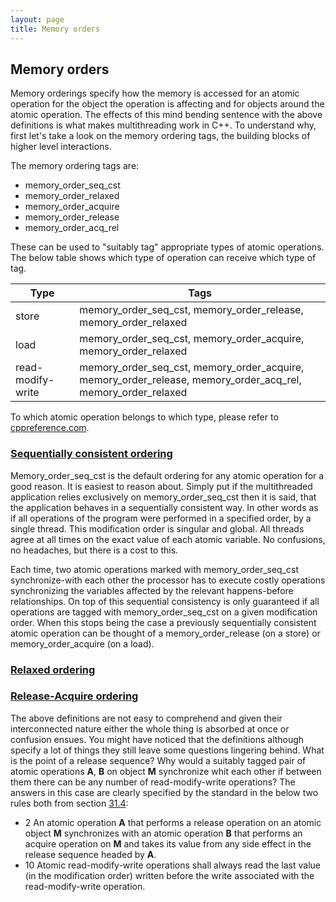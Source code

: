 ```yaml
---
layout: page
title: Memory orders
---
```


## Memory orders

Memory orderings specify how the memory is accessed for an atomic operation for
the object the operation is affecting and for objects around the atomic
operation. The effects of this mind bending sentence with the above definitions is
what makes multithreading work in C++. To understand why, first let's take a look
on the memory ordering tags, the building blocks of higher level interactions.

The memory ordering tags are:

- memory_order_seq_cst
- memory_order_relaxed
- memory_order_acquire
- memory_order_release
- memory_order_acq_rel

These can be used to "suitably tag" appropriate types of atomic operations. The
below table shows which type of operation can receive which type of tag.

|Type|Tags|
|-----|----|
|store| memory_order_seq_cst, memory_order_release, memory_order_relaxed |
|load| memory_order_seq_cst, memory_order_acquire, memory_order_relaxed |
|read-modify-write| memory_order_seq_cst, memory_order_acquire, memory_order_release, memory_order_acq_rel, memory_order_relaxed |

To which atomic operation belongs to which type, please refer to
[cppreference.com](https://en.cppreference.com/w/).

### [Sequentially consistent ordering](https://en.cppreference.com/w/cpp/atomic/memory_order#Sequentially-consistent_ordering)

Memory_order_seq_cst is the default ordering for any atomic operation for a good
reason. It is easiest to reason about. Simply put if the multithreaded application
relies exclusively on memory_order_seq_cst then it is said, that the application
behaves in a sequentially consistent way. In other words as if all operations of
the program were performed in a specified order, by a single thread. This
modification order is singular and global. All threads agree at all times on the
exact value of each atomic variable. No confusions, no headaches, but there is a
cost to this.

Each time, two atomic operations marked with memory_order_seq_cst synchronize-with
each other the processor has to execute costly operations synchronizing the
variables affected by the relevant happens-before relationships. On top of this
sequential consistency is only guaranteed if all operations are tagged with
memory_order_seq_cst on a given modification order. When this stops being the case
a previously sequentially consistent atomic operation can be thought of a
memory_order_release (on a store) or memory_order_acquire (on a load).

### [Relaxed ordering](https://en.cppreference.com/w/cpp/atomic/memory_order#Relaxed_ordering)

### [Release-Acquire ordering](https://en.cppreference.com/w/cpp/atomic/memory_order#Release-Acquire_ordering)

The above definitions are not easy to comprehend and given their interconnected
nature either the whole thing is absorbed at once or confusion ensues. You might
have noticed that the definitions although specify a lot of things they still leave
some questions lingering behind. What is the point of a release sequence? Why would
a suitably tagged pair of atomic operations **A**, **B** on object **M**
synchronize whit each other if between them there can be any number of
read-modify-write operations? The answers in this case are clearly specified by the
standard in the below two rules both from section [31.4](https://isocpp.org/files/papers/N4860.pdf#section.31.4):

- 2 An atomic operation **A** that performs a release operation on an atomic
object **M** synchronizes with an atomic operation **B** that performs an acquire
operation on **M** and takes its value from any side effect in the release
sequence headed by **A**.
- 10 Atomic read-modify-write operations shall always read the last value (in the
modification order) written before the write associated with the read-modify-write
operation.